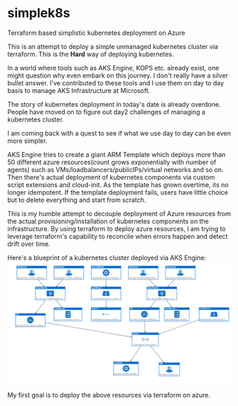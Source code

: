 # simplek8s
Terraform based simplistic kubernetes deployment on Azure

This is an attempt to deploy a simple unmanaged kubernetes cluster via terraform. This is the **Hard** way of deploying kubernetes.

In a world where tools such as AKS Engine, KOPS etc. already exist, one might question why even embark on this journey. I don't really have a silver bullet answer. I've contributed to these tools and I use them on day to day basis to manage AKS Infrastructure at Microsoft. 

The story of kubernetes deployment in today's date is already overdone. People have moved on to figure out day2 challenges of  managing a kubernetes cluster. 

I am coming back with a quest to see if what we use day to day can be even more simpler. 

AKS Engine tries to create a giant ARM Template which deploys more than 50 different azure resources(count grows exponentially with number of agents) such as VMs/loadbalancers/publicIPs/virtual networks and so on. Then there's actual deployment of kubernetes components via custom script extensions and cloud-init. As the template has grown overtime, its no longer idempotent. If the template deployment fails, users have little choice but to delete everything and start from scratch.

This is my humble attempt to decouple deployment of Azure resources from the actual provisioning/installation of kubernetes components on the infrastructure. By using terraform to deploy azure resources, I am trying to leverage terraform's capability to reconcile when errors happen and detect drift over time. 


Here's a blueprint of a kubernetes cluster deployed via AKS Engine:
![blueprint](images/blueprint.png)

My first goal is to deploy the above resources via terraform on azure.
